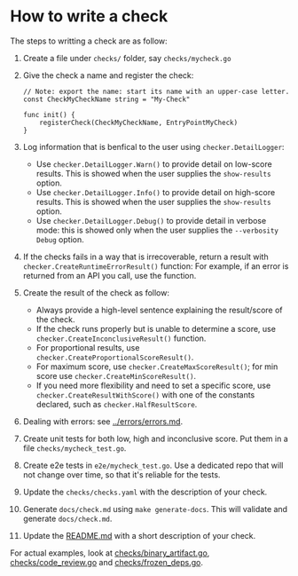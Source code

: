 # How to write a check

The steps to writting a check are as follow:

1.  Create a file under `checks/` folder, say `checks/mycheck.go`
2.  Give the check a name and register the check:

    ```
    // Note: export the name: start its name with an upper-case letter.
    const CheckMyCheckName string = "My-Check"

    func init() {
        registerCheck(CheckMyCheckName, EntryPointMyCheck)
    }
    ```

3.  Log information that is benfical to the user using `checker.DetailLogger`:

    *   Use `checker.DetailLogger.Warn()` to provide detail on low-score
        results. This is showed when the user supplies the `show-results`
        option.
    *   Use `checker.DetailLogger.Info()` to provide detail on high-score
        results. This is showed when the user supplies the `show-results`
        option.
    *   Use `checker.DetailLogger.Debug()` to provide detail in verbose mode:
        this is showed only when the user supplies the `--verbosity Debug`
        option.

4.  If the checks fails in a way that is irrecoverable, return a result with
    `checker.CreateRuntimeErrorResult()` function: For example, if an error is
    returned from an API you call, use the function.

5.  Create the result of the check as follow:

    *   Always provide a high-level sentence explaining the result/score of the
        check.
    *   If the check runs properly but is unable to determine a score, use
        `checker.CreateInconclusiveResult()` function.
    *   For proportional results, use `checker.CreateProportionalScoreResult()`.
    *   For maximum score, use `checker.CreateMaxScoreResult()`; for min score
        use `checker.CreateMinScoreResult()`.
    *   If you need more flexibility and need to set a specific score, use
        `checker.CreateResultWithScore()` with one of the constants declared,
        such as `checker.HalfResultScore`.

6.  Dealing with errors: see [../errors/errors.md](errors/errors/md).

7.  Create unit tests for both low, high and inconclusive score. Put them in a
    file `checks/mycheck_test.go`.

8.  Create e2e tests in `e2e/mycheck_test.go`. Use a dedicated repo that will
    not change over time, so that it's reliable for the tests.

9.  Update the `checks/checks.yaml` with the description of your check.

10. Generate `docs/check.md` using `make generate-docs`. This will validate and
    generate `docs/check.md`.

11. Update the [README.md](https://github.com/ossf/scorecard#scorecard-checks)
    with a short description of your check.

For actual examples, look at [checks/binary_artifact.go](binary_artifact.go),
[checks/code_review.go](code_review.go) and
[checks/frozen_deps.go](frozen_deps.go).
